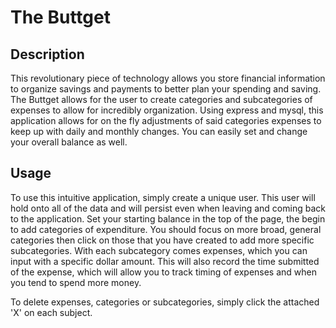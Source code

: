 # The Buttget

## Description

This revolutionary piece of technology allows you store financial information to organize savings and payments to better 
plan your spending and saving. The Buttget allows for the user to create categories and subcategories of expenses to allow
for incredibly organization. Using express and mysql, this application allows for on the fly adjustments of said categories
expenses to keep up with daily and monthly changes. You can easily set and change your overall balance as well.


## Usage

To use this intuitive application, simply create a unique user. This user will hold onto all of the data and will persist 
even when leaving and coming back to the application. Set your starting balance in the top of the page, the begin
to add categories of expenditure. You should focus on more broad, general categories then click on those that you
have created to add more specific subcategories. With each subcategory comes expenses, which you can input with a 
specific dollar amount. This will also record the time submitted of the expense, which will allow you to track timing
of expenses and when you tend to spend more money.

To delete expenses, categories or subcategories, simply click the attached 'X' on each subject.
